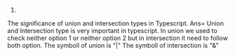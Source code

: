 1.
The significance of union and intersection types in Typescript.
Ans=
Union and Intersection type is very important in typescript.
In union we used to check neither option 1 or neither  option 2 but in intersection it need to follow both option.
The symboll of union is "|"
The symboll of intersection is "&"